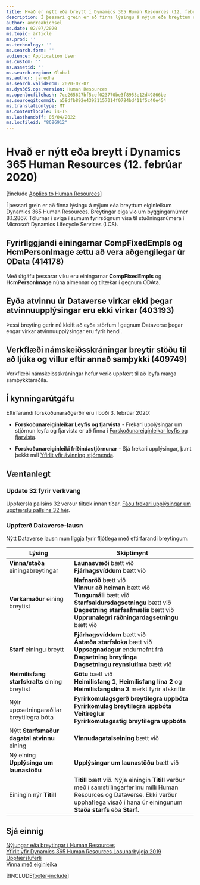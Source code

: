 ```yaml
---
title: Hvað er nýtt eða breytt í Dynamics 365 Human Resources (12. febrúar 2020)
description: Í þessari grein er að finna lýsingu á nýjum eða breyttum eiginleikum í Microsoft Dynamics 365 Human Resources fyrir 12. febrúar 2020.
author: andreabichsel
ms.date: 02/07/2020
ms.topic: article
ms.prod: ''
ms.technology: ''
ms.search.form: ''
audience: Application User
ms.custom: ''
ms.assetid: ''
ms.search.region: Global
ms.author: jaredha
ms.search.validFrom: 2020-02-07
ms.dyn365.ops.version: Human Resources
ms.openlocfilehash: 7ce265627bf5cef023770be3f8953e12d49866be
ms.sourcegitcommit: a58dfb892e43921157014f0784bd411f5c40e454
ms.translationtype: MT
ms.contentlocale: is-IS
ms.lasthandoff: 05/04/2022
ms.locfileid: "8686912"
---
```

# <a name="whats-new-or-changed-in-dynamics-365-human-resources-february-12-2020"></a>Hvað er nýtt eða breytt í Dynamics 365 Human Resources (12. febrúar 2020)

[!include [Applies to Human Resources](../includes/applies-to-hr.md)]



Í þessari grein er að finna lýsingu á nýjum eða breyttum eiginleikum Dynamics 365 Human Resources. Breytingar eiga við um byggingarnúmer 8.1.2867. Tölurnar í sviga í sumum fyrirsögnum vísa til stuðningsnúmera í Microsoft Dynamics Lifecycle Services (LCS).

## <a name="existing-entities-compfixedempls-and-hcmpersonimage-should-be-accessible-from-odata-414178"></a>Fyrirliggjandi einingarnar CompFixedEmpls og HcmPersonImage ættu að vera aðgengilegar úr OData (414178)

Með útgáfu þessarar viku eru einingarnar **CompFixedEmpls** og **HcmPersonImage** núna almennar og tiltækar í gegnum ODAta.

## <a name="delete-employment-from-dataverse-doesnt-work-when-employment-details-arent-active-403193"></a>Eyða atvinnu úr Dataverse virkar ekki þegar atvinnuupplýsingar eru ekki virkar (403193)

Þessi breyting gerir nú kleift að eyða störfum í gegnum Dataverse þegar engar virkar atvinnuupplýsingar eru fyrir hendi.

## <a name="course-registration-workflow-changes-status-to-complete-and-errors-after-second-approval-409749"></a>Verkflæði námskeiðsskráningar breytir stöðu til að ljúka og villur eftir annað samþykki (409749)

Verkflæði námskeiðsskráningar hefur verið uppfært til að leyfa marga samþykktaraðila.

## <a name="in-preview"></a>Í kynningarútgáfu

Eftirfarandi forskoðunaraðgerðir eru í boði 3. febrúar 2020:

- **Forskoðunareiginleikar Leyfis og fjarvista** - Frekari upplýsingar um stjórnun leyfa og fjarvista er að finna í [Forskoðunareiginleikar leyfis og fjarvista](hr-leave-and-absence-overview.md?leave-and-absence-preview-features).

- **Forskoðunareiginleiki fríðindastjórnunar** - Sjá frekari upplýsingar, þ.mt þekkt mál [Yfirlit yfir ávinning stjórnenda](hr-benefits-management-overview.md).

## <a name="coming-soon"></a>Væntanlegt

### <a name="platform-update-32"></a>Update 32 fyrir verkvang 

Uppfærsla pallsins 32 verður tiltæk innan tíðar. [Fáðu frekari upplýsingar um uppfærslu pallsins 32 hér](../fin-ops-core/dev-itpro/get-started/whats-new-platform-update-32.md).

### <a name="updated-dataverse-solution"></a>Uppfærð Dataverse-lausn

Nýtt Dataverse lausn mun liggja fyrir fljótlega með eftirfarandi breytingum:

| Lýsing | Skiptimynt |
| ----------------------------------------- | --- |
| **Vinna/staða** einingabreytingar | **Launasvæði** bætt við</br>**Fjárhagsvíddum** bætt við |
| **Verkamaður** eining breytist | **Nafnaröð** bætt við</br>**Vinnur að heiman** bætt við</br>**Tungumáli** bætt við</br>**Starfsaldursdagsetningu** bætt við</br>**Dagsetning starfsafmælis** bætt við</br>**Upprunalegri ráðningardagsetningu** bætt við |
| **Starf** einingu breytt | **Fjárhagsvíddum** bætt við</br>**Ástæða starfsloka** bætt við</br>**Uppsagnadagur** endurnefnt frá **Dagsetning breytinga**</br>**Dagsetningu reynslutíma** bætt við |
| **Heimilisfang starfskrafts** eining breytist | **Götu** bætt við</br>**Heimilisfang 1**, **Heimilisfang lína 2** og **Heimilisfangslína 3** merkt fyrir afskriftir |
| Nýir uppsetningaraðilar breytilegra bóta | **Fyrirkomulagsgerð breytilegra uppbóta**</br>**Fyrirkomulag breytilegra uppbóta**</br>**Veitireglur**</br>**Fyrirkomulagsstig breytilegra uppbóta** |
| Nýtt **Starfsmaður dagatal atvinnu** eining | **Vinnudagatalseining** bætt við |
| Ný eining **Upplýsinga um launastöðu** | **Upplýsingar um launastöðu** bætt við |
| Einingin nýr **Titill** | **Titill** bætt við. Nýja einingin **Titill** verður með í samstillingarferlinu milli Human Resources og Dataverse. Ekki verður upphaflega vísað í hana úr einingunum **Staða starfs** eða **Starf**. |

## <a name="see-also"></a>Sjá einnig

[Nýjungar eða breytingar í Human Resources](hr-admin-whats-new.md)</br>
[Yfirlit yfir Dynamics 365 Human Resources Losunarbylgja 2019](/dynamics365-release-plan/2019wave2/dynamics365-human-resources/)</br>
[Uppfærsluferli](hr-admin-setup-update-process.md)</br>
[Vinna með eiginleika](hr-admin-manage-features.md)

[!INCLUDE[footer-include](../includes/footer-banner.md)]